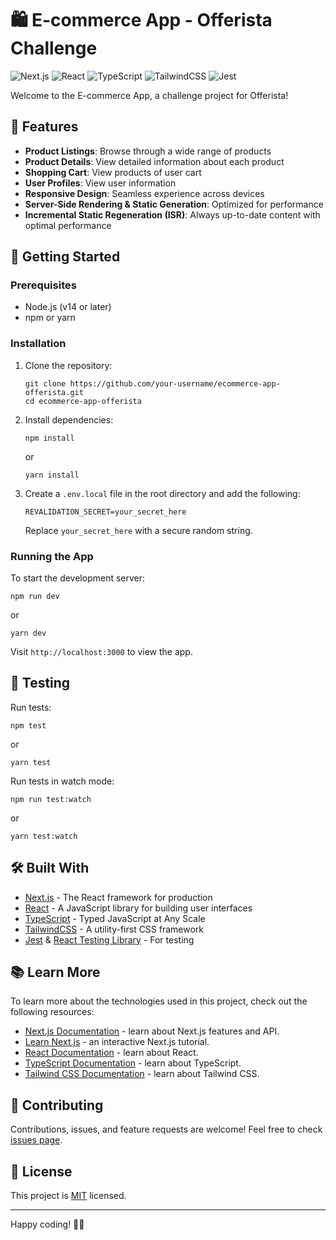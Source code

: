 # 🛍️ E-commerce App - Offerista Challenge

![Next.js](https://img.shields.io/badge/Next.js-14.2.5-black?style=flat-square&logo=next.js)
![React](https://img.shields.io/badge/React-18-blue?style=flat-square&logo=react)
![TypeScript](https://img.shields.io/badge/TypeScript-5-blue?style=flat-square&logo=typescript)
![TailwindCSS](https://img.shields.io/badge/TailwindCSS-3.4.1-38B2AC?style=flat-square&logo=tailwind-css)
![Jest](https://img.shields.io/badge/Jest-29.7.0-C21325?style=flat-square&logo=jest)

Welcome to the E-commerce App, a challenge project for Offerista!

## 🌟 Features

- **Product Listings**: Browse through a wide range of products
- **Product Details**: View detailed information about each product
- **Shopping Cart**: View products of user cart
- **User Profiles**: View user information
- **Responsive Design**: Seamless experience across devices
- **Server-Side Rendering & Static Generation**: Optimized for performance
- **Incremental Static Regeneration (ISR)**: Always up-to-date content with optimal performance

## 🚀 Getting Started

### Prerequisites

- Node.js (v14 or later)
- npm or yarn

### Installation

1. Clone the repository:
   ```
   git clone https://github.com/your-username/ecommerce-app-offerista.git
   cd ecommerce-app-offerista
   ```

2. Install dependencies:
   ```
   npm install
   ```
   or
   ```
   yarn install
   ```

3. Create a `.env.local` file in the root directory and add the following:
   ```
   REVALIDATION_SECRET=your_secret_here
   ```
   Replace `your_secret_here` with a secure random string.

### Running the App

To start the development server:

```
npm run dev
```
or
```
yarn dev
```

Visit `http://localhost:3000` to view the app.

## 🧪 Testing

Run tests:
```
npm test
```
or
```
yarn test
```

Run tests in watch mode:
```
npm run test:watch
```
or
```
yarn test:watch
```

## 🛠️ Built With

- [Next.js](https://nextjs.org/) - The React framework for production
- [React](https://reactjs.org/) - A JavaScript library for building user interfaces
- [TypeScript](https://www.typescriptlang.org/) - Typed JavaScript at Any Scale
- [TailwindCSS](https://tailwindcss.com/) - A utility-first CSS framework
- [Jest](https://jestjs.io/) & [React Testing Library](https://testing-library.com/react) - For testing

## 📚 Learn More

To learn more about the technologies used in this project, check out the following resources:

- [Next.js Documentation](https://nextjs.org/docs) - learn about Next.js features and API.
- [Learn Next.js](https://nextjs.org/learn) - an interactive Next.js tutorial.
- [React Documentation](https://reactjs.org/docs/getting-started.html) - learn about React.
- [TypeScript Documentation](https://www.typescriptlang.org/docs/) - learn about TypeScript.
- [Tailwind CSS Documentation](https://tailwindcss.com/docs) - learn about Tailwind CSS.

## 🤝 Contributing

Contributions, issues, and feature requests are welcome! Feel free to check [issues page](https://github.com/your-username/ecommerce-app-offerista/issues).

## 📝 License

This project is [MIT](https://choosealicense.com/licenses/mit/) licensed.

---

Happy coding! 🚀✨
